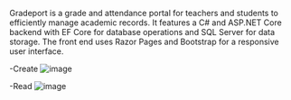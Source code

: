 Gradeport is a grade and attendance portal for teachers and students to efficiently manage academic records. It features a C# and ASP.NET Core backend with EF Core for database operations and SQL Server for data storage. The front end uses Razor Pages and Bootstrap for a responsive user interface.

-Create
![image](https://github.com/user-attachments/assets/7719cb7c-c5e5-41d6-afd3-83aeb5ac1b21)

-Read
![image](https://github.com/user-attachments/assets/cccc4677-fb9e-4d6e-922d-4e98e52640cc)
